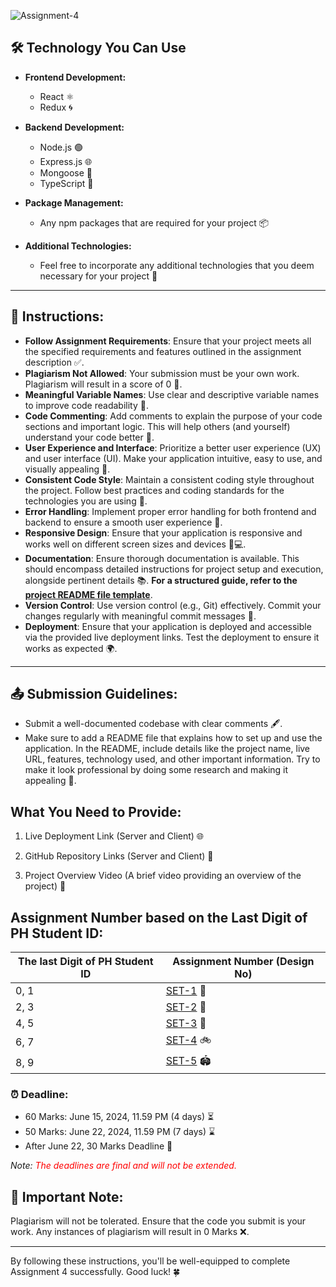 ![Assignment-4](https://i.ibb.co/1RJYL39/assignment-4.png)

## 🛠️ Technology You Can Use

- **Frontend Development:**
  - React ⚛️
  - Redux 🌀

- **Backend Development:**
  - Node.js 🟢
  - Express.js 🌐
  - Mongoose 🍃
  - TypeScript 📘

- **Package Management:**
  - Any npm packages that are required for your project 📦

- **Additional Technologies:**
  - Feel free to incorporate any additional technologies that you deem necessary for your project 🧩

---

## 📝 **Instructions:**

- **Follow Assignment Requirements**: Ensure that your project meets all the specified requirements and features outlined in the assignment description ✅.
- **Plagiarism Not Allowed**: Your submission must be your own work. Plagiarism will result in a score of 0 🚫.
- **Meaningful Variable Names**: Use clear and descriptive variable names to improve code readability 📝.
- **Code Commenting**: Add comments to explain the purpose of your code sections and important logic. This will help others (and yourself) understand your code better 💬.
- **User Experience and Interface**: Prioritize a better user experience (UX) and user interface (UI). Make your application intuitive, easy to use, and visually appealing 🌟.
- **Consistent Code Style**: Maintain a consistent coding style throughout the project. Follow best practices and coding standards for the technologies you are using 📏.
- **Error Handling**: Implement proper error handling for both frontend and backend to ensure a smooth user experience 🚀.
- **Responsive Design**: Ensure that your application is responsive and works well on different screen sizes and devices 📱💻.
- **Documentation**: Ensure thorough documentation is available. This should encompass detailed instructions for project setup and execution, alongside pertinent details 📚. **For a structured guide, refer to the [project README file template](./Project%20README%20Template.md)**.
- **Version Control**: Use version control (e.g., Git) effectively. Commit your changes regularly with meaningful commit messages 💾.
- **Deployment**: Ensure that your application is deployed and accessible via the provided live deployment links. Test the deployment to ensure it works as expected 🌍.

---

## 📤 **Submission Guidelines:**

- Submit a well-documented codebase with clear comments 🖋️.
- Make sure to add a README file that explains how to set up and use the application. In the README, include details like the project name, live URL, features, technology used, and other important information. Try to make it look professional by doing some research and making it appealing 📄.

## What You Need to Provide:

1. Live Deployment Link (Server and Client) 🌐
   
2. GitHub Repository Links (Server and Client) 📂

3. Project Overview Video (A brief video providing an overview of the project) 🎥


## Assignment Number based on the Last Digit of PH Student ID:

| The last Digit of PH Student ID | Assignment Number (Design No)                      |
| ------------------------------- | -------------------------------------------------- |
| 0, 1                            | [SET-1](./1-car-washing-system.md) 🚗               |
| 2, 3                            | [SET-2](./2-meeting-room-booking-system.md) 🏢      |
| 4, 5                            | [SET-3](./3-car-rental-reservation-system.md) 🚙    |
| 6, 7                            | [SET-4](./4-bike-rental-service.md) 🚲              |
| 8, 9                            | [SET-5](./5-sports-facility-booking-platform.md) 🏟️ |

### ⏰ **Deadline:**

- 60 Marks: June 15, 2024, 11.59 PM (4 days) ⏳
- 50 Marks: June 22, 2024, 11.59 PM (7 days) ⌛
- After June 22, 30 Marks Deadline 📅

*Note: <span style="color:red">The deadlines are final and will not be extended.</span>*

## 🚫 **Important Note:**

Plagiarism will not be tolerated. Ensure that the code you submit is your work. Any instances of plagiarism will result in 0 Marks ❌.

---

By following these instructions, you'll be well-equipped to complete Assignment 4 successfully. Good luck! 🍀



